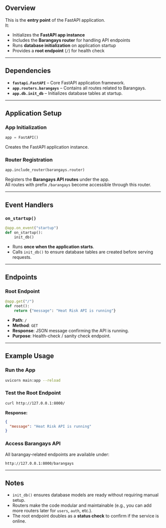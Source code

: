 ## **Overview**

This is the **entry point** of the FastAPI application.  
It:

- Initializes the **FastAPI app instance**
- Includes the **Barangays router** for handling API endpoints
- Runs **database initialization** on application startup
- Provides a **root endpoint** (`/`) for health check

---

## **Dependencies**

- **`fastapi.FastAPI`** – Core FastAPI application framework.
- **`app.routers.barangays`** – Contains all routes related to Barangays.
- **`app.db.init_db`** – Initializes database tables at startup.

---

## **Application Setup**

### **App Initialization**

```python
app = FastAPI()
```

Creates the FastAPI application instance.

### **Router Registration**

```python
app.include_router(barangays.router)
```

Registers the **Barangays API routes** under the app.  
All routes with prefix `/barangays` become accessible through this router.

---

## **Event Handlers**

### **`on_startup()`**

```python
@app.on_event("startup")
def on_startup():
    init_db()
```

- Runs **once when the application starts**.
- Calls `init_db()` to ensure database tables are created before serving requests.

---

## **Endpoints**

### **Root Endpoint**

```python
@app.get("/")
def root():
    return {"message": "Heat Risk API is running"}
```

- **Path**: `/`
- **Method**: `GET`
- **Response**: JSON message confirming the API is running.
- **Purpose**: Health-check / sanity check endpoint.

---

## **Example Usage**

### **Run the App**

```bash
uvicorn main:app --reload
```

### **Test the Root Endpoint**

```bash
curl http://127.0.0.1:8000/
```

**Response:**

```json
{
  "message": "Heat Risk API is running"
}
```

### **Access Barangays API**

All barangay-related endpoints are available under:

```
http://127.0.0.1:8000/barangays
```

---

## **Notes**

- `init_db()` ensures database models are ready without requiring manual setup.
- Routers make the code modular and maintainable (e.g., you can add more routers later for `users`, `auth`, etc.).
- The root endpoint doubles as a **status check** to confirm if the service is online.
